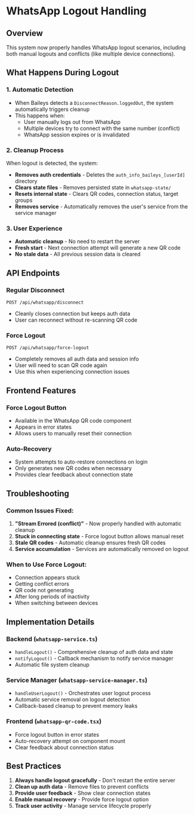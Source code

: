 # WhatsApp Logout Handling

## Overview

This system now properly handles WhatsApp logout scenarios, including both manual logouts and conflicts (like multiple device connections).

## What Happens During Logout

### 1. Automatic Detection

- When Baileys detects a `DisconnectReason.loggedOut`, the system automatically triggers cleanup
- This happens when:
  - User manually logs out from WhatsApp
  - Multiple devices try to connect with the same number (conflict)
  - WhatsApp session expires or is invalidated

### 2. Cleanup Process

When logout is detected, the system:

- **Removes auth credentials** - Deletes the `auth_info_baileys_[userId]` directory
- **Clears state files** - Removes persisted state in `whatsapp-state/`
- **Resets internal state** - Clears QR codes, connection status, target groups
- **Removes service** - Automatically removes the user's service from the service manager

### 3. User Experience

- **Automatic cleanup** - No need to restart the server
- **Fresh start** - Next connection attempt will generate a new QR code
- **No stale data** - All previous session data is cleared

## API Endpoints

### Regular Disconnect

```
POST /api/whatsapp/disconnect
```

- Cleanly closes connection but keeps auth data
- User can reconnect without re-scanning QR code

### Force Logout

```
POST /api/whatsapp/force-logout
```

- Completely removes all auth data and session info
- User will need to scan QR code again
- Use this when experiencing connection issues

## Frontend Features

### Force Logout Button

- Available in the WhatsApp QR code component
- Appears in error states
- Allows users to manually reset their connection

### Auto-Recovery

- System attempts to auto-restore connections on login
- Only generates new QR codes when necessary
- Provides clear feedback about connection state

## Troubleshooting

### Common Issues Fixed:

1. **"Stream Errored (conflict)"** - Now properly handled with automatic cleanup
2. **Stuck in connecting state** - Force logout button allows manual reset
3. **Stale QR codes** - Automatic cleanup ensures fresh QR codes
4. **Service accumulation** - Services are automatically removed on logout

### When to Use Force Logout:

- Connection appears stuck
- Getting conflict errors
- QR code not generating
- After long periods of inactivity
- When switching between devices

## Implementation Details

### Backend (`whatsapp-service.ts`)

- `handleLogout()` - Comprehensive cleanup of auth data and state
- `notifyLogout()` - Callback mechanism to notify service manager
- Automatic file system cleanup

### Service Manager (`whatsapp-service-manager.ts`)

- `handleUserLogout()` - Orchestrates user logout process
- Automatic service removal on logout detection
- Callback-based cleanup to prevent memory leaks

### Frontend (`whatsapp-qr-code.tsx`)

- Force logout button in error states
- Auto-recovery attempt on component mount
- Clear feedback about connection status

## Best Practices

1. **Always handle logout gracefully** - Don't restart the entire server
2. **Clean up auth data** - Remove files to prevent conflicts
3. **Provide user feedback** - Show clear connection states
4. **Enable manual recovery** - Provide force logout option
5. **Track user activity** - Manage service lifecycle properly

